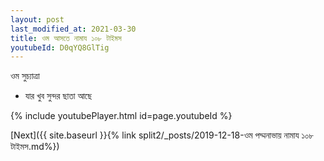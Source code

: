 ```yaml
---
layout: post
last_modified_at: 2021-03-30
title: ওম আসতে নামায ১০৮ টাইমস
youtubeId: D0qYQ8GlTig
---
```

 
 
 ওম সুচ্যাত্ৰা   
 
 -  যার খুব সুন্দর ছাতা আছে 
 
  
 
  
 
 
 
 
 
 


{% include youtubePlayer.html id=page.youtubeId %}
 
[Next]({{ site.baseurl }}{% link  split2/_posts/2019-12-18-ওম পদ্মনাভায় নামায ১০৮ টাইমস.md%})
 
